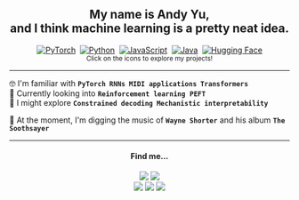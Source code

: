 <h2 align="center">My name is Andy Yu, <br> and I think machine learning is a pretty neat idea. </h2>


<div align="center">
  
  [![PyTorch](https://img.shields.io/badge/PyTorch-ee4c2c?logo=pytorch&logoColor=white)](https://github.com/AndyyyYuuu/lm-is-compressor)&nbsp;
  [![Python](https://img.shields.io/badge/Python-3776AB?logo=python&logoColor=fff)](https://github.com/AndyyyYuuu/nn-from-scratch)&nbsp;
  [![JavaScript](https://img.shields.io/badge/JavaScript-F7DF1E?logo=javascript&logoColor=000)](https://blue-square.itch.io/your-star)&nbsp;
  [![Java](https://img.shields.io/badge/Java-%23ED8B00.svg?logo=openjdk&logoColor=white)](https://github.com/AndyyyYuuu/neural-network-sim)&nbsp;
  [![Hugging Face](https://img.shields.io/badge/Hugging%20Face-FFD21E?logo=huggingface&logoColor=000)](https://github.com/AndyyyYuuu/lm-is-compressor)  
  <sup>Click on the icons to explore my projects!</sup>
</div>

---

🤓 I'm familiar with **`PyTorch`&nbsp; `RNNs`&nbsp; `MIDI applications`&nbsp; `Transformers`** <br>
🧠 Currently looking into **`Reinforcement learning`**&nbsp; **`PEFT`** <br>
🎯 I might explore **`Constrained decoding`&nbsp; `Mechanistic interpretability`** <br>

🎷 At the moment, I'm digging the music of **`Wayne Shorter`** and his album **`The Soothsayer`**

---


<div align="center">
  <h4>Find me...</h4>
  
  [![](https://img.shields.io/badge/Location-Waterloo%20ON,%20Canada-purple)](https://www.cbc.ca/news/canada/kitchener-waterloo/aggressive-canada-geese-waterloo-tiktok-videos-chasing-students-1.7506039) 
  [![](https://img.shields.io/badge/Education-1st--Year_Computer_Science_@_UWaterloo-olive)](https://cs.uwaterloo.ca/)
  <br>
  [![](https://img.shields.io/badge/Email-andy.of.yu@gmail.com-red)](mailto:andy.of.yu+github@gmail.com) 
  [![](https://img.shields.io/badge/LinkedIn-andyyy--yuuu-blue)](https://www.linkedin.com/in/andyyy-yuuu/) 
  [![](https://img.shields.io/badge/Medium-@andyyy.yuuu-black)](https://medium.com/@andyyy.yuuu) 
  
  
</div>
<!--
**Familiar With**: `PyTorch`&nbsp; `RNNs`&nbsp; `MIDI applications`&nbsp; `Transformers`<br>
**Learning**: `Reinforcement learning`<br>
**Future Ideas**: `Constrained decoding`&nbsp; `Mechanistic interpretability`<br>
**Fav Jazz Musician**: `Wayne Shorter`
-->



<!--
<div align="center">
  
  [![Gmail](https://img.shields.io/badge/Gmail-D14836?logo=gmail&logoColor=white)](mailto:andy.of.yu+github@gmail.com)
  [![LinkedIn](https://custom-icon-badges.demolab.com/badge/LinkedIn-0A66C2?logo=linkedin-white&logoColor=fff)](https://www.linkedin.com/in/andyyy-yuuu/) 
  [![Medium](https://img.shields.io/badge/Medium-black?logo=medium&logoColor=white)](https://medium.com/@andyyy.yuuu)
  
</div>-->


<!--
### Languages & Tools
[![My Skills](https://skillicons.dev/icons?i=py,pytorch,html,js,java,processing,latex)](https://skillicons.dev)  

**Find Me Elsewhere**: 

- :pencil: [Medium](https://medium.com/@andyyy.yuuu): I write articles on my projects here!
- :link: [LinkedIn](https://www.linkedin.com/in/andyyy-yuuu/): Hire me to label training data?

- :blue_square: [Itch.io](https://blue-square.itch.io): My game dev team! Check it out!

--> 


